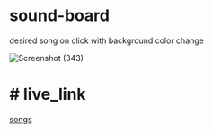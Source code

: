 # sound-board
desired song on click with background color change

![Screenshot (343)](https://user-images.githubusercontent.com/89683890/185302137-54473287-849f-4808-8315-605408d2777f.png)

# # live_link
[songs](https://ashwani-verma-07.github.io/sound-board/)
